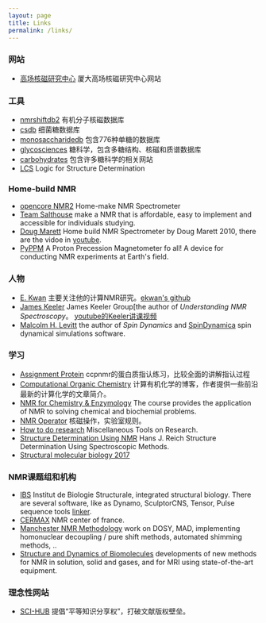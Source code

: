 ```yaml
---
layout: page
title: Links
permalink: /links/
---
```


### 网站
* [高场核磁研究中心](http://nmrcen.xmu.edu.cn) 厦大高场核磁研究中心网站

### 工具
* [nmrshiftdb2](http://nmrshiftdb.nmr.uni-koeln.de) 有机分子核磁数据库
* [csdb](http://csdb.glycoscience.ru/bacterial/) 细菌糖数据库
* [monosaccharidedb](http://www.monosaccharidedb.org) 包含776种单糖的数据库
* [glycosciences](http://www.glycosciences.de) 糖科学，包含多糖结构、核磁和质谱数据库
* [carbohydrates](https://www.hsls.pitt.edu/obrc/index.php?page=carbohydrates) 包含许多糖科学的相关网站
* [LCS](http://eos.univ-reims.fr/LSD/index_ENG.html) Logic for Structure Determination

### Home-build NMR
* [opencore NMR2](http://kuchem.kyoto-u.ac.jp/bun/indiv/takezo/opencorenmr2/index.html) Home-make NMR Spectrometer
* [Team Salthouse](http://www.ecs.umass.edu/ece/sdp/sdp12/salthouse/index.html) make a NMR that is affordable, easy to implement and accessible for individuals studying.
* [Doug Marett](http://www.conspiracyoflight.com/NMR/NMR.html) Home build NMR Spectrometer by Doug Marett 2010, there are the vidoe in [youtube](https://www.youtube.com/watch?v=b2n1-nvo7d4).
* [PyPPM](https://hackaday.io/project/1376-pyppm-a-proton-precession-magnetometer-for-all) A Proton Precession Magnetometer fo all! A device for conducting NMR experiments at Earth's field.

### 人物
* [E. Kwan](http://www.people.fas.harvard.edu/~ekwan/) 主要关注他的计算NMR研究。[ekwan's github](https://www.github.com/ekwan)
* [James Keeler](http://www-keeler.ch.cam.ac.uk/) James Keeler Group[the author of *Understanding NMR Spectroscopy*。 [youtube的Keeler讲课视频](https://www.youtube.com/playlist?list=PLE20foNk9J6L1dh9X27RaPiaul8_7wrAY)
* [Malcolm H. Levitt](http://blog.soton.ac.uk/magres/) the author of *Spin Dynamics* and [SpinDynamica](http://www.spindynamica.soton.ac.uk/) spin dynamical simulations software.

### 学习
* [Assignment Protein](http://www.protein-nmr.org.uk/solution-nmr/assignment-practise/) ccpnmr的蛋白质指认练习，比较全面的讲解指认过程
* [Computational Organic Chemistry](http://comporgchem.com/blog/) 计算有机化学的博客，作者提供一些前沿最新的计算化学的文章简介。
* [NMR for Chemistry & Enzymology](http://www.bioc.aecom.yu.edu/labs/girvlab/nmr/course/) The course provides the application of NMR to solving chemical and biochemial problems.
* [NMR Operator](http://www.chem.wilkes.edu/~trujillo/) 核磁操作，实验室规则。
* [How to do research](http://www.ee.cityu.edu.hk/~cqli/htdr/htdr.htm) Miscellaneous Tools on Research. 
* [Structure Determination Using NMR](http://www.chem.wisc.edu/areas/reich/nmr/) Hans J. Reich Structure Determination Using Spectroscopic Methods.
* [Structural molecular biology 2017](http://people.mbi.ucla.edu/Lectures/M230B/)

### NMR课题组和机构
* [IBS](http://www.ibs.fr) Institut de Biologie Structurale, integrated structural biology. There are several software, like as Dynamo, SculptorCNS, Tensor, Pulse sequence tools [linker](http://www.ibs.fr/research/scientific-output/software/).
* [CERMAX](http://cermax.itqb.unl.pt/) NMR center of france.
* [Manchester NMR Methodology](http://nmr.chemistry.manchester.ac.uk) work on DOSY, MAD, implementing homonuclear decoupling / pure shift methods, automated shimming methods, ..
* [Structure and Dynamics of Biomolecules](http://www.paris-en-resonance.fr/index.php) developments of new methods for NMR in solution, solid and gases, and for MRI using state-of-the-art equipment.

### 理念性网站
* [SCI-HUB](http://sci-hub.bz) 提倡“平等知识分享权”，打破文献版权壁垒。

